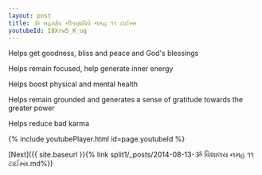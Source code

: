 ```yaml
---
layout: post
title: ૐ મહાર્ણવ નીપણાવિધે નમહ ૧૧ ટાઈમ્સ
youtubeId: I8Xrw5_K_ug
---
```

 
 
Helps get goodness, bliss and peace and God's blessings
 
Helps remain focused, help generate inner energy 
 
Helps boost physical and mental health 
 
Helps remain grounded and generates a sense of gratitude towards the greater power 
 
Helps reduce bad karma
 
 
 
 


{% include youtubePlayer.html id=page.youtubeId %}
 
[Next]({{ site.baseurl }}{% link  split1/_posts/2014-08-13-ૐ વિશાલય નમહ ૧૧ ટાઈમ્સ.md%})
 
